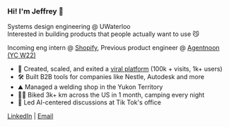 ### Hi! I'm Jeffrey 👋
Systems design engineering @ UWaterloo <br/>
Interested in building products that people actually want to use 😼 <br/>

Incoming eng intern @ [Shopify](http://shopify.com), Previous product engineer @ [Agentnoon (YC W22)](http://agentnoon.com) <br/>

- 🚀 Created, scaled, and exited a [viral platform](https://www.uwsummit.ca) (100k + visits, 1k+ users)  <br/>
- 🛠️ Built B2B tools for companies like Nestle, Autodesk and more <br/>
- ⛰️ Managed a welding shop in the Yukon Territory <br/>
- 🚵‍♂️ Biked 3k+ km across the US in 1 month, camping every night <br/>
- 🤖 Led AI-centered discussions at Tik Tok's office  <br/>

[LinkedIn](https://www.linkedin.com/in/jeffreyllin/) | [Email](j475lin@uwaterloo.ca)
